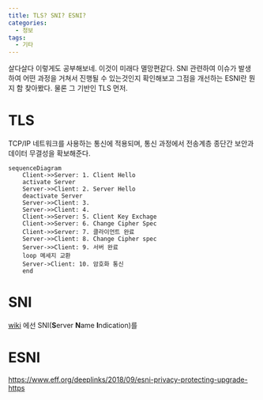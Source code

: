 ```yaml
---
title: TLS? SNI? ESNI?
categories: 
  - 정보
tags: 
  - 기타
---
```

살다살다 이렇게도 공부해보네. 이것이 미래다 멸망편같다. SNI 관련하여 이슈가 발생하여 어떤 과정을 거쳐서 진행될 수 있는것인지 확인해보고 그점을 개선하는 ESNI란 뭔지 함 찾아봤다. 물론 그 기반인 TLS 먼저.

# TLS
TCP/IP 네트워크를 사용하는 통신에 적용되며, 통신 과정에서 전송계층 종단간 보안과 데이터 무결성을 확보해준다.
```mermaid
sequenceDiagram
    Client->>Server: 1. Client Hello
    activate Server
    Server->>Client: 2. Server Hello
    deactivate Server
    Server->>Client: 3. 
    Server->>Client: 4. 
    Client->>Server: 5. Client Key Exchage
    Client->>Server: 6. Change Cipher Spec
    Client->>Server: 7. 클라이언트 완료
    Server->>Client: 8. Change Cipher spec
    Server->>Client: 9. 서버 완료
    loop 메세지 교환
    Server->Client: 10. 암호화 통신
    end
```
# SNI
[wiki](https://ko.wikipedia.org/wiki/%EC%84%9C%EB%B2%84_%EB%84%A4%EC%9E%84_%EC%9D%B8%EB%94%94%EC%BC%80%EC%9D%B4%EC%85%98) 에선 SNI(**S**erver **N**ame **I**ndication)를 

# ESNI
https://www.eff.org/deeplinks/2018/09/esni-privacy-protecting-upgrade-https
<!--stackedit_data:
eyJoaXN0b3J5IjpbODI0MzM3OTYwLC0xODcxNjk0NTUzXX0=
-->